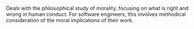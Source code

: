 Deals with the philosophical study of morality, focusing on what is right and wrong in human conduct. For software engineers, this involves methodical consideration of the moral implications of their work.